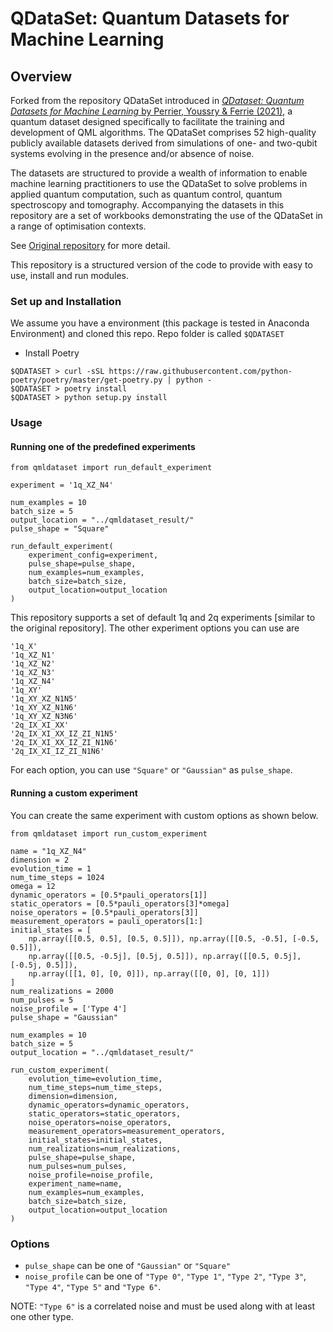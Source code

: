 # QDataSet: Quantum Datasets for Machine Learning

## Overview 
Forked from the repository QDataSet introduced in [*QDataset: Quantum Datasets for Machine Learning* by Perrier, Youssry & Ferrie (2021)](https://arxiv.org/abs/2108.06661), 
a quantum dataset designed specifically to facilitate the training and development of QML algorithms. The QDataSet comprises 52 high-quality publicly available datasets derived 
from simulations of one- and two-qubit systems evolving in the presence and/or absence of noise.

The datasets are structured to provide a wealth of information to enable machine learning practitioners to use the 
QDataSet to solve problems in applied quantum computation, such as quantum control, quantum spectroscopy and tomography. Accompanying the datasets in this repository are a set of 
workbooks demonstrating the use of the QDataSet in a range of optimisation contexts.

See [Original repository](https://github.com/eperrier/QDataSet) for more detail.

This repository is a structured version of the code to provide with easy to use, install and run modules.

### Set up and Installation

We assume you have a environment (this package is tested in Anaconda Environment) and cloned this repo.
Repo folder is called `$QDATASET`

- Install Poetry
```
$QDATASET > curl -sSL https://raw.githubusercontent.com/python-poetry/poetry/master/get-poetry.py | python -
$QDATASET > poetry install
$QDATASET > python setup.py install 
```

### Usage

#### Running one of the predefined experiments

```
from qmldataset import run_default_experiment

experiment = '1q_XZ_N4'

num_examples = 10
batch_size = 5
output_location = "../qmldataset_result/"
pulse_shape = "Square"

run_default_experiment(
    experiment_config=experiment,
    pulse_shape=pulse_shape,
    num_examples=num_examples,
    batch_size=batch_size,
    output_location=output_location
)
```

This repository supports a set of default 1q and 2q experiments [similar to the original repository].
The other experiment options you can use are

```
'1q_X'
'1q_XZ_N1'
'1q_XZ_N2'
'1q_XZ_N3'
'1q_XZ_N4'
'1q_XY'
'1q_XY_XZ_N1N5'
'1q_XY_XZ_N1N6'
'1q_XY_XZ_N3N6'
'2q_IX_XI_XX'
'2q_IX_XI_XX_IZ_ZI_N1N5'
'2q_IX_XI_XX_IZ_ZI_N1N6'
'2q_IX_XI_IZ_ZI_N1N6'
```

For each option, you can use `"Square"` or `"Gaussian"` as `pulse_shape`.

#### Running a custom experiment

You can create the same experiment with custom options as shown below.
```
from qmldataset import run_custom_experiment

name = "1q_XZ_N4"
dimension = 2
evolution_time = 1
num_time_steps = 1024
omega = 12
dynamic_operators = [0.5*pauli_operators[1]]
static_operators = [0.5*pauli_operators[3]*omega]
noise_operators = [0.5*pauli_operators[3]]
measurement_operators = pauli_operators[1:]
initial_states = [
    np.array([[0.5, 0.5], [0.5, 0.5]]), np.array([[0.5, -0.5], [-0.5, 0.5]]),
    np.array([[0.5, -0.5j], [0.5j, 0.5]]), np.array([[0.5, 0.5j], [-0.5j, 0.5]]),
    np.array([[1, 0], [0, 0]]), np.array([[0, 0], [0, 1]])
]
num_realizations = 2000
num_pulses = 5
noise_profile = ['Type 4']
pulse_shape = "Gaussian"

num_examples = 10
batch_size = 5
output_location = "../qmldataset_result/"

run_custom_experiment(
    evolution_time=evolution_time,
    num_time_steps=num_time_steps,
    dimension=dimension,
    dynamic_operators=dynamic_operators,
    static_operators=static_operators,
    noise_operators=noise_operators,
    measurement_operators=measurement_operators,
    initial_states=initial_states,
    num_realizations=num_realizations,
    pulse_shape=pulse_shape,
    num_pulses=num_pulses,
    noise_profile=noise_profile,
    experiment_name=name,
    num_examples=num_examples,
    batch_size=batch_size,
    output_location=output_location
)
```

### Options

- `pulse_shape` can be one of `"Gaussian"` or `"Square"`
- `noise_profile` can be one of `"Type 0"`, `"Type 1"`, `"Type 2"`, `"Type 3"`, `"Type 4"`, `"Type 5"` and `"Type 6"`.

NOTE: `"Type 6"` is a correlated noise and must be used along with at least one other type.